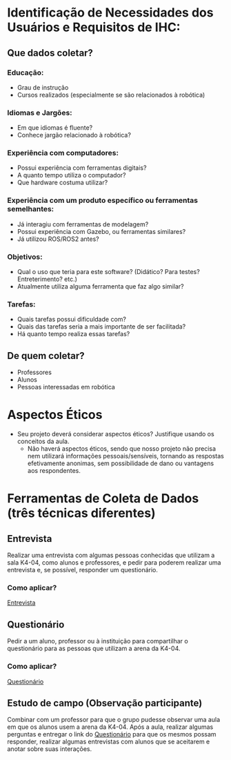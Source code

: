 # Identificação de Necessidades dos Usuários e Requisitos de IHC:
  ## Que dados coletar?
  ### Educação:     
  - Grau de instrução  
  - Cursos realizados (especialmente se são relacionados à robótica)  
    
  ### Idiomas e Jargões:    
  - Em que idiomas é fluente?  
  - Conhece jargão relacionado à robótica?  
    
  ### Experiência com computadores:   
  - Possui experiência com ferramentas digitais?  
  - A quanto tempo utiliza o computador?  
  - Que hardware costuma utilizar?  
    
  ### Experiência com um produto específico ou ferramentas semelhantes:  
  - Já interagiu com ferramentas de modelagem?   
  - Possui experiência com Gazebo, ou ferramentas similares?  
  - Já utilizou ROS/ROS2 antes?  
  
  ### Objetivos:  
  - Qual o uso que teria para este software? (Didático? Para testes? Entreterimento? etc.)  
  - Atualmente utiliza alguma ferramenta que faz algo similar?  
  
  ### Tarefas:  
  - Quais tarefas possui dificuldade com?  
  - Quais das tarefas seria a mais importante de ser facilitada?  
  - Há quanto tempo realiza essas tarefas?
  
 ## De quem coletar?
  - Professores
  - Alunos
  - Pessoas interessadas em robótica

# Aspectos Éticos
- Seu projeto deverá considerar aspectos éticos? Justifique usando os conceitos da aula.  
    - Não haverá aspectos éticos, sendo que nosso projeto não precisa nem utilizará informações pessoais/sensíveis, tornando as respostas efetivamente anonimas, sem possibilidade de dano ou vantagens aos respondentes.    

# Ferramentas de Coleta de Dados (três técnicas diferentes)
## Entrevista
Realizar uma entrevista com algumas pessoas conhecidas que utilizam a sala K4-04, como alunos e professores, e pedir para poderem realizar uma entrevista e, se possível, responder um questionário.
### Como aplicar?
[Entrevista](https://forms.gle/2opMe8skCGS1RpE79)
## Questionário
Pedir a um aluno, professor ou à instituição para compartilhar o questionário para as pessoas que utilizam a arena da K4-04.
### Como aplicar?
[Questionário](https://forms.gle/rcivk7tz7knYRzvr8)

## Estudo de campo (Observação participante)
Combinar com um professor para que o grupo pudesse observar uma aula em que os alunos usem a arena da K4-04. Após a aula, realizar algumas perguntas e entregar o link do [Questionário](https://forms.gle/rcivk7tz7knYRzvr8) para que os mesmos possam responder, realizar algumas entrevistas com alunos que se aceitarem e anotar sobre suas interações.






